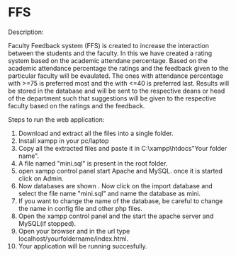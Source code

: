 # FFS

Description:

Faculty Feedback system (FFS) is created to increase the interaction between the students and the faculty. In this we have created a rating system based on the academic attendane percentage. Based on the academic attendance percentage the ratings and the feedback given to the particular faculty will be evaulated. The ones with attendance percentage with >=75 is preferred most and the with <=40 is preferred last. Results will be stored in the database and will be sent to the respective deans or head of the department such that suggestions will be given to the respective faculty based on the ratings and the feedback.

Steps to run the web application:

1. Download and extract all the files into a single folder.
2. Install xampp in your pc/laptop
3. Copy all the extracted files and paste it in C:\xampp\htdocs"Your folder name".
4. A file named "mini.sql" is present in the root folder.
5. open xampp control panel start Apache and MySQL. once it is started click on Admin.
6. Now databases are shown . Now click on the import database and select the file name "mini.sql" and name the database as mini.
7. If you want to change the name of the database, be careful to change the name in config file and other php files.
8. Open the xampp control panel and the start the apache server and MySQL(if stopped).
9. Open your browser and in the url type localhost/yourfoldername/index.html.
10. Your application will be running succesfully.
